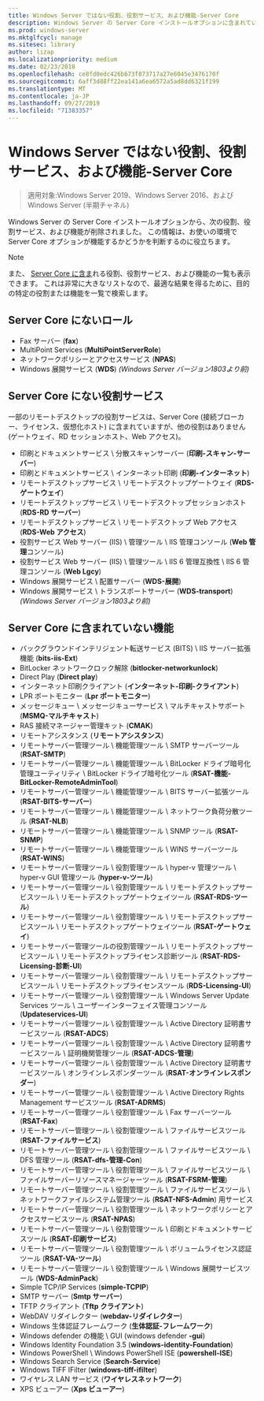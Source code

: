 ```yaml
---
title: Windows Server ではない役割、役割サービス、および機能-Server Core
description: Windows Server の Server Core インストールオプションに含まれていない役割と機能について説明します。
ms.prod: windows-server
ms.mktglfcycl: manage
ms.sitesec: library
author: lizap
ms.localizationpriority: medium
ms.date: 02/23/2018
ms.openlocfilehash: ce8fd0edc426b673f873717a27e6045e3476170f
ms.sourcegitcommit: 6aff3d88ff22ea141a6ea6572a5ad8dd6321f199
ms.translationtype: MT
ms.contentlocale: ja-JP
ms.lasthandoff: 09/27/2019
ms.locfileid: "71383357"
---
```

# <a name="roles-role-services-and-features-not-in-windows-server---server-core"></a>Windows Server ではない役割、役割サービス、および機能-Server Core

> 適用対象:Windows Server 2019、Windows Server 2016、および Windows Server (半期チャネル)

Windows Server の Server Core インストールオプションから、次の役割、役割サービス、および機能が削除されました。 この情報は、お使いの環境で Server Core オプションが機能するかどうかを判断するのに役立ちます。

> [!NOTE]
> また、 [Server Core に含ま](server-core-roles-and-services.md)れる役割、役割サービス、および機能の一覧も表示できます。 これは非常に大きなリストなので、最適な結果を得るために、目的の特定の役割または機能を一覧で検索します。

## <a name="roles-not-in-server-core"></a>Server Core にないロール

- Fax サーバー (**fax**)
- MultiPoint Services (**MultiPointServerRole**)
- ネットワークポリシーとアクセスサービス (**NPAS**)
- Windows 展開サービス (**WDS**) *(Windows Server バージョン1803より前)*

## <a name="role-services-not-in-server-core"></a>Server Core にない役割サービス
一部のリモートデスクトップの役割サービスは、Server Core (接続ブローカー、ライセンス、仮想化ホスト) に含まれていますが、他の役割はありません (ゲートウェイ、RD セッションホスト、Web アクセス)。

- 印刷とドキュメントサービス \ 分散スキャンサーバー (**印刷-スキャン-サーバー**)
- 印刷とドキュメントサービス \ インターネット印刷 (**印刷-インターネット**)
- リモートデスクトップサービス \ リモートデスクトップゲートウェイ (**RDS-ゲートウェイ**)
- リモートデスクトップサービス \ リモートデスクトップセッションホスト (**RDS-RD サーバー**)
- リモートデスクトップサービス \ リモートデスクトップ Web アクセス (**RDS-Web アクセス**)
- 役割サービス Web サーバー (IIS) \ 管理ツール \ IIS 管理コンソール (**Web 管理**コンソール)
- 役割サービス Web サーバー (IIS) \ 管理ツール \ IIS 6 管理互換性 \ IIS 6 管理コンソール (**Web Lgcy**)
- Windows 展開サービス \ 配置サーバー (**WDS-展開**)
- Windows 展開サービス \ トランスポートサーバー (**WDS-transport**) *(Windows Server バージョン1803より前)*

## <a name="features-not-in-server-core"></a>Server Core に含まれていない機能
- バックグラウンドインテリジェント転送サービス (BITS) \ IIS サーバー拡張機能 (**bits-iis-Ext**)
- BitLocker ネットワークロック解除 (**bitlocker-networkunlock**)
- Direct Play (**Direct play**)
- インターネット印刷クライアント (**インターネット-印刷-クライアント**)
- LPR ポートモニター (**Lpr ポートモニター**)
- メッセージキュー \ メッセージキューサービス \ マルチキャストサポート (**MSMQ-マルチキャスト**)
- RAS 接続マネージャー管理キット (**CMAK**)
- リモートアシスタンス (**リモートアシスタンス**)
- リモートサーバー管理ツール \ 機能管理ツール \ SMTP サーバーツール (**RSAT-SMTP**)
- リモートサーバー管理ツール \ 機能管理ツール \ BitLocker ドライブ暗号化管理ユーティリティ \ BitLocker ドライブ暗号化ツール (**RSAT-機能-BitLocker-RemoteAdminTool**)
- リモートサーバー管理ツール \ 機能管理ツール \ BITS サーバー拡張ツール (**RSAT-BITS-サーバー**)
- リモートサーバー管理ツール \ 機能管理ツール \ ネットワーク負荷分散ツール (**RSAT-NLB**)
- リモートサーバー管理ツール \ 機能管理ツール \ SNMP ツール (**RSAT-SNMP**)
- リモートサーバー管理ツール \ 機能管理ツール \ WINS サーバーツール (**RSAT-WINS**)
- リモートサーバー管理ツール \ 役割管理ツール \ hyper-v 管理ツール \ hyper-v GUI 管理ツール (**hyper-v-ツール**)
- リモートサーバー管理ツール \ 役割管理ツール \ リモートデスクトップサービスツール \ リモートデスクトップゲートウェイツール (**RSAT-RDS-ツール**)
- リモートサーバー管理ツール \ 役割管理ツール \ リモートデスクトップサービスツール \ リモートデスクトップゲートウェイツール (**RSAT-ゲートウェイ**)
- リモートサーバー管理ツールの役割管理ツール \ リモートデスクトップサービスツール \ リモートデスクトップライセンス診断ツール (**RSAT-RDS-Licensing-診断-UI**)
- リモートサーバー管理ツール \ 役割管理ツール \ リモートデスクトップサービスツール \ リモートデスクトップライセンスツール (**RDS-Licensing-UI**)
- リモートサーバー管理ツール \ 役割管理ツール \ Windows Server Update Services ツール \ ユーザーインターフェイス管理コンソール (**Updateservices-UI**)
- リモートサーバー管理ツール \ 役割管理ツール \ Active Directory 証明書サービスツール (**RSAT-ADCS**)
- リモートサーバー管理ツール \ 役割管理ツール \ Active Directory 証明書サービスツール \ 証明機関管理ツール (**RSAT-ADCS-管理**)
- リモートサーバー管理ツール \ 役割管理ツール \ Active Directory 証明書サービスツール \ オンラインレスポンダーツール (**RSAT-オンラインレスポンダー**)
- リモートサーバー管理ツール \ 役割管理ツール \ Active Directory Rights Management サービスツール (**RSAT-ADRMS**)
- リモートサーバー管理ツール \ 役割管理ツール \ Fax サーバーツール (**RSAT-Fax**)
- リモートサーバー管理ツール \ 役割管理ツール \ ファイルサービスツール (**RSAT-ファイルサービス**)
- リモートサーバー管理ツール \ 役割管理ツール \ ファイルサービスツール \ DFS 管理ツール (**RSAT-dfs-管理-Con**)
- リモートサーバー管理ツール \ 役割管理ツール \ ファイルサービスツール \ ファイルサーバーリソースマネージャーツール (**RSAT-FSRM-管理**)
- リモートサーバー管理ツール \ 役割管理ツール \ ファイルサービスツール \ ネットワークファイルシステム管理ツール (**RSAT-NFS-Admin**) 用サービス
- リモートサーバー管理ツール \ 役割管理ツール \ ネットワークポリシーとアクセスサービスツール (**RSAT-NPAS**)
- リモートサーバー管理ツール \ 役割管理ツール \ 印刷とドキュメントサービスツール (**RSAT-印刷サービス**)
- リモートサーバー管理ツール \ 役割管理ツール \ ボリュームライセンス認証ツール (**RSAT-VA-ツール**)
- リモートサーバー管理ツール \ 役割管理ツール \ Windows 展開サービスツール (**WDS-AdminPack**)
- Simple TCP/IP Services (**simple-TCPIP**)
- SMTP サーバー (**Smtp サーバー**)
- TFTP クライアント (**Tftp クライアント**)
- WebDAV リダイレクター (**webdav-リダイレクター**)
- Windows 生体認証フレームワーク (**生体認証-フレームワーク**)
- Windows defender の機能 \ GUI (windows defender **-gui**)
- Windows Identity Foundation 3.5 (**windows-identity-Foundation**)
- Windows PowerShell \ Windows PowerShell ISE (**powershell-ISE**)
- Windows Search Service (**Search-Service**)
- Windows TIFF IFilter (**windows-tiff-ifilter**)
- ワイヤレス LAN サービス (**ワイヤレスネットワーク**)
- XPS ビューアー (**Xps ビューアー**)
